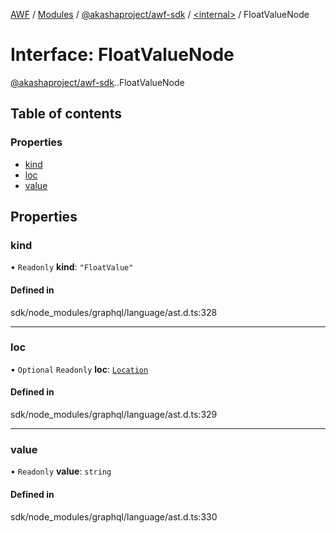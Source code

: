 [AWF](../README.md) / [Modules](../modules.md) / [@akashaproject/awf-sdk](../modules/akashaproject_awf_sdk.md) / [<internal\>](../modules/akashaproject_awf_sdk._internal_.md) / FloatValueNode

# Interface: FloatValueNode

[@akashaproject/awf-sdk](../modules/akashaproject_awf_sdk.md).[<internal>](../modules/akashaproject_awf_sdk._internal_.md).FloatValueNode

## Table of contents

### Properties

- [kind](akashaproject_awf_sdk._internal_.FloatValueNode.md#kind)
- [loc](akashaproject_awf_sdk._internal_.FloatValueNode.md#loc)
- [value](akashaproject_awf_sdk._internal_.FloatValueNode.md#value)

## Properties

### kind

• `Readonly` **kind**: ``"FloatValue"``

#### Defined in

sdk/node_modules/graphql/language/ast.d.ts:328

___

### loc

• `Optional` `Readonly` **loc**: [`Location`](../classes/akashaproject_awf_sdk._internal_.Location.md)

#### Defined in

sdk/node_modules/graphql/language/ast.d.ts:329

___

### value

• `Readonly` **value**: `string`

#### Defined in

sdk/node_modules/graphql/language/ast.d.ts:330
